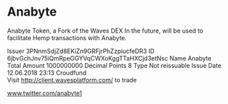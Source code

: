 # Anabyte
Anabyte Token, a Fork of the Waves DEX
In the future, will be used to facilitate Hemp transactions with Anabyte.

Issuer
3PNnmSdjZd8EKiZn9GRFjrPhZzpiucfeDR3 
ID
6jbvGchJnv75iQmRpeGGYVqCWXoKggTTaHXCjd3etNsc 
Name
Anabyte 
Total Amount
1000000000 
Decimal Points
8 
Type
Not reissuable 
Issue Date 
12.06.2018 23:13 
Croudfund    
Visit http://client.wavesplatform.com/
to trade

www.twitter.com/anabyte1


